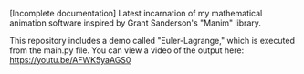 [Incomplete documentation]
Latest incarnation of my mathematical animation software inspired by Grant Sanderson's "Manim" library.

This repository includes a demo called "Euler-Lagrange," which is executed from the main.py file. You can view a video of the output here: https://youtu.be/AFWK5yaAGS0
